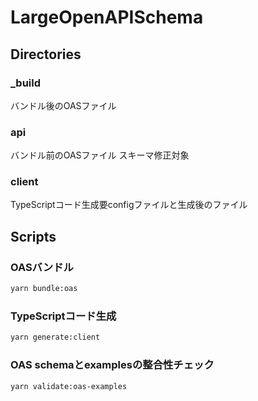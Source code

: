 # LargeOpenAPISchema

## Directories

### _build

バンドル後のOASファイル

### api

バンドル前のOASファイル
スキーマ修正対象

### client

TypeScriptコード生成要configファイルと生成後のファイル

## Scripts

### OASバンドル

```sh
yarn bundle:oas
```

### TypeScriptコード生成

```sh
yarn generate:client
```

### OAS schemaとexamplesの整合性チェック

```sh
yarn validate:oas-examples
```
